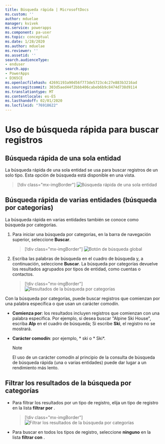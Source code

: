 ```yaml
---
title: Búsqueda rápida | MicrosoftDocs
ms.custom: ''
author: mduelae
manager: kvivek
ms.service: powerapps
ms.component: pa-user
ms.topic: conceptual
ms.date: 1/28/2020
ms.author: mduelae
ms.reviewer: ''
ms.assetid: ''
search.audienceType:
- enduser
search.app:
- PowerApps
- D365CE
ms.openlocfilehash: 42691193a90d56f773de5723c4c27e883b3216ad
ms.sourcegitcommit: 303d5aed44f2bbb406cabeb6b9c8474d738d9114
ms.translationtype: MT
ms.contentlocale: es-ES
ms.lasthandoff: 02/01/2020
ms.locfileid: "76918622"
---
```

# <a name="using-quick-find-to-search-for-records"></a>Uso de búsqueda rápida para buscar registros

## <a name="single-entity-quick-find"></a>Búsqueda rápida de una sola entidad

La búsqueda rápida de una sola entidad se usa para buscar registros de un solo tipo. Esta opción de búsqueda está disponible en una vista. 

   > [!div class="mx-imgBorder"]
   > ![Búsqueda rápida de una sola entidad](media/single-quick-find-search-box.png "Cuadro de búsqueda de búsqueda rápida de una sola entidad") 

## <a name="multiple-entity-quick-find-categorized-search"></a>Búsqueda rápida de varias entidades (búsqueda por categorías)

La búsqueda rápida en varias entidades también se conoce como búsqueda por categorías. 

1.  Para iniciar una búsqueda por categorías, en la barra de navegación superior, seleccione **Buscar**.  

     > [!div class="mx-imgBorder"]
     > ![Botón de búsqueda global](media/global-search-button.png "Búsqueda global")
  
2.  Escriba las palabras de búsqueda en el cuadro de búsqueda y, a continuación, seleccione **Buscar**. La búsqueda por categorías devuelve los resultados agrupados por tipos de entidad, como cuentas o contactos.

     > [!div class="mx-imgBorder"]
     > ![Resultados de la búsqueda por categorías](media/categorized-search-results.png "Página de resultados de búsqueda por categorías") 

Con la búsqueda por categorías, puede buscar registros que comienzan por una palabra específica o que usan un carácter comodín.
  
- **Comienza por**: los resultados incluyen registros que comienzan con una palabra específica. Por ejemplo, si desea buscar "Alpine Ski House", escriba **Alp** en el cuadro de búsqueda; Si escribe **Ski**, el registro no se mostrará.  
  
- **Carácter comodín**: por ejemplo, * ski o * Ski\*. 

  > [!NOTE]
  >  El uso de un carácter comodín al principio de la consulta de búsqueda de búsqueda rápida (una o varias entidades) puede dar lugar a un rendimiento más lento.
  
## <a name="filter-categorized-search-results"></a>Filtrar los resultados de la búsqueda por categorías 
  
-   Para filtrar los resultados por un tipo de registro, elija un tipo de registro en la lista **filtrar por** . 

    > [!div class="mx-imgBorder"]
    > ![Filtrar los resultados de la búsqueda por categorías](media/filter-categorized-search-results.png "Filtrar los resultados de la búsqueda por categorías")  

  
-   Para buscar en todos los tipos de registro, seleccione **ninguno** en la lista **filtrar con** .  
